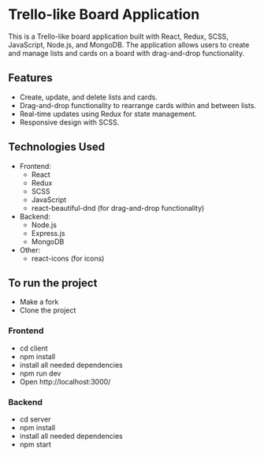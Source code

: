 # Trello-like Board Application

This is a Trello-like board application built with React, Redux, SCSS, JavaScript, Node.js, and MongoDB. The application allows users to create and manage lists and cards on a board with drag-and-drop functionality.

## Features

- Create, update, and delete lists and cards.
- Drag-and-drop functionality to rearrange cards within and between lists.
- Real-time updates using Redux for state management.
- Responsive design with SCSS.

## Technologies Used

- Frontend:
  - React
  - Redux
  - SCSS
  - JavaScript
  - react-beautiful-dnd (for drag-and-drop functionality)
- Backend:
  - Node.js
  - Express.js
  - MongoDB
- Other:
  - react-icons (for icons)

## To run the project

- Make a fork
- Clone the project

### Frontend
- cd client
- npm install
- install all needed dependencies
- npm run dev
- Open http://localhost:3000/

### Backend
- cd server
- npm install
- install all needed dependencies
- npm start
